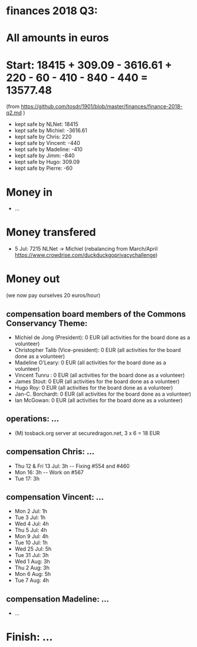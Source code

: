 # finances 2018 Q3:

# All amounts in euros
# Start: 18415 + 309.09 - 3616.61 + 220 - 60 - 410 - 840 - 440 = 13577.48

(from https://github.com/tosdr/1901/blob/master/finances/finance-2018-q2.md )

  * kept safe by NLNet: 18415
  * kept safe by Michiel: -3616.61
  * kept safe by Chris: 220
  * kept safe by Vincent: -440
  * kept safe by Madeline: -410
  * kept safe by Jimm: -840
  * kept safe by Hugo: 309.09
  * kept safe by Pierre: -60

# Money in
  * ...

# Money transfered
  * 5 Jul: 7215 NLNet -> Michiel (rebalancing from March/April https://www.crowdrise.com/duckduckgoprivacychallenge)

# Money out

(we now pay ourselves 20 euros/hour)

## compensation board members of the Commons Conservancy Theme:
  * Michiel de Jong (President):		0 EUR (all activities for the board done as a volunteer)
  * Christopher Talib (Vice-president):	0 EUR (all activities for the board done as a volunteer)
  * Madeline O'Leary:				0 EUR (all activities for the board done as a volunteer)
  * Vincent Tunru :				0 EUR (all activities for the board done as a volunteer)
  * James Stout:				0 EUR (all activities for the board done as a volunteer)
  * Hugo Roy:					0 EUR (all activities for the board done as a volunteer)
  * Jan-C. Borchardt:				0 EUR (all activities for the board done as a volunteer)
  * Ian McGowan:				0 EUR (all activities for the board done as a volunteer)
   
## operations: ...
  * (M) tosback.org server at securedragon.net, 3 x 6 = 18 EUR


## compensation Chris: ...
  * Thu 12 & Fri 13 Jul: 3h -- Fixing #554 and #460
  * Mon 16: 3h -- Work on #567
  * Tue 17: 3h 

## compensation Vincent: ...
  * Mon 2 Jul: 1h
  * Tue 3 Jul: 1h
  * Wed 4 Jul: 4h
  * Thu 5 Jul: 4h
  * Mon 9 Jul: 4h
  * Tue 10 Jul: 1h
  * Wed 25 Jul: 5h
  * Tue 31 Jul: 3h
  * Wed 1 Aug: 3h
  * Thu 2 Aug: 3h
  * Mon 6 Aug: 5h
  * Tue 7 Aug: 4h

## compensation Madeline: ...
  * ...

# Finish: ...
